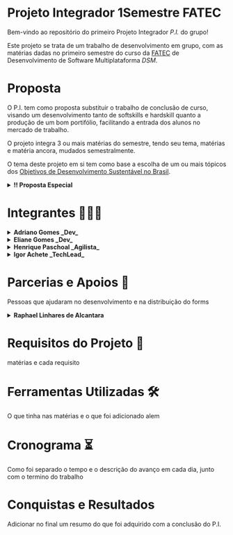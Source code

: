 # Projeto Integrador 1Semestre FATEC

Bem-vindo ao repositório do primeiro Projeto Integrador _P.I._ do grupo!

Este projeto se trata de um trabalho de desenvolvimento em grupo, com as matérias dadas no primeiro semestre do curso da [FATEC](https://site.fatecfranca.edu.br/cursos/dsm) de Desenvolvimento de Software Multiplataforma _DSM_.

# Proposta

O P.I. tem como proposta substituir o trabalho de conclusão de curso, visando um desenvolvimento tanto de softskills e hardskill quanto a produção de um bom portifólio, facilitando a entrada dos alunos no mercado de trabalho.

O projeto integra 3 ou mais matérias do semestre, tendo seu tema, matérias e matéria ancora, mudados semestralmente.

O tema deste projeto em si tem como base a escolha de um ou mais tópicos dos [Objetivos de Desenvolvimento Sustentável no Brasil](https://brasil.un.org/pt-br/sdgs "Site Oficial dos Objetivos").
<details>
  <summary><strong>!! Proposta Especial</strong></summary>

  Como uma decisão do grupo, em busca de conhecimento e experiência, foi decidido que iriamos buscar não só atender os requisitos básicos, como buscar aprender ferramentas além das ensinadas em sala em cada disciplina.

  Também foi decidido que os integrantes no trabalho teriam, além de suas responsabilidades básicas em um P.I., teriam responsabilidades profissionais, simulando o dia-a-dia em uma empresa.
  Ambas adições foram introduzidas com o objetivo de potencializar e avançar nosso crescimento na área e nossa entrada no mercado de trabalho.
</details>

# Integrantes :people_holding_hands:

<details>
  <summary><strong>Adriano Gomes _Dev_</strong></summary>

  Cursando superior em Desenvolvimento de Software multiplataforma. Sou formado em Gestão da Produção Industrial e com curso complementar em Gestão Empresarial.
  Possuo experiência nas áreas administrativa, contas a pagar, cartões e atendimento ao cliente.
  Focado, comprometido e com facilidade de aprendizado. Atualmente viso adquirir conhecimentos para ingressar no mercado da programação.


  Quer saber mais sobre mim? Aqui estão alguns links interessantes:

  [GitHub](https://github.com/AdrianoGSales)

  [Linkedin](https://www.linkedin.com/in/adriano-gomes-94756a169/)

</details>

<details>
  <summary><strong>Eliane Gomes _Dev_</strong></summary>

  Cursando superior em Desenvolvimento de Software Multiplataforma, com formação em Técnico em Administração e tecnólogo em Gestão de Recursos Humanos. Possuo experiência na área administrativa, saúde, segurança ocupacional e atendimento ao cliente. Gosto de me engajar em projetos, tocar violão, compor músicas, viajar. Organizada, responsável, com bom relacionamento interpessoal, pontual, com facilidade de adaptação e aprendizado, visando melhorar e desenvolver meus conhecimentos e competências na área de TI, impactando positivamente a vida das pessoas.

  Quer saber mais sobre mim? Aqui estão alguns links interessantes:

  [GitHub](https://github.com/gomeseliane)

  [Linkedin](https://www.linkedin.com/in/eliane-gomes-de-sales-071a05198/)
</details>

<details>
  <summary><strong>Henrique Paschoal _Agilista_</strong></summary>

  Formado em engenharia civil, cursando DSM na Fatec-Franca e o curso de desenvolvimento web da [Trybe](https://www.betrybe.com)

  Trabalhou na construção civil como engenheiro e pseudo arquiteto por 3 anos e desenvolvimento de jogos por 1 ano.

  Novato no aprendizado de línguas, com um inglês intermediário e japonês básico.:earth_asia:

  Entusiasta da música com aprendizados em piano e violoncelo.:musical_score:

  Quer saber mais sobre mim? Aqui estão alguns links interessantes::card_file_box:

  [GitHub](https://github.com/HenriqueDeFraiaPaschoal "GitHub Henrique Paschoal")

  [Linkedin](https://br.linkedin.com/in/henrique-de-fraia-paschoal-113b4111a "Linkedin Henrique Paschoal")

  [Instagram](https://www.instagram.com/henrique_fraia_paschoal "Instagram Henrique Paschoal")

</details>

<details>
  <summary><strong>Igor Achete _TechLead_</strong></summary>

  Formado em Fisioterapia, há quase dois anos iniciou sua transição de carreira para a área de desenvolvimento web, atuando profissionalmente como desenvolvedor Front-   end. 
  
  Estudante de idiomas, tendo conhecimento intermediário em inglês e alemão.
  
  Quer saber mais sobre mim? Aqui estão alguns links interessantes:
  
  [GitHub](https://github.com/Achette)

  [Linkedin](https://www.linkedin.com/in/igor-achete/)
</details>

# Parcerias e Apoios :handshake:
Pessoas que ajudaram no desenvolvimento e na distribuição do forms

<details>
  <summary><strong>Raphael Linhares de Alcantara</strong></summary>

  Seu apoio foi essencial para o desenvolvimento e organização, tanto do grupo quanto do formulário. Sua ajuda foi de suma importância para que os dados utilizados, na execução deste trabalho pudessem ser adquiridos da melhor maneira possível.

</details>

# Requisitos do Projeto :open_book:
matérias e cada requisito
# Ferramentas Utilizadas :hammer_and_wrench:
O que tinha nas matérias e o que foi adicionado alem
# Cronograma :hourglass_flowing_sand:
Como foi separado o tempo e o descrição do avanço em cada dia, junto com o termino do trabalho
# Conquistas e Resultados
Adicionar no final um resumo do que foi adquirido com a conclusão do P.I.
